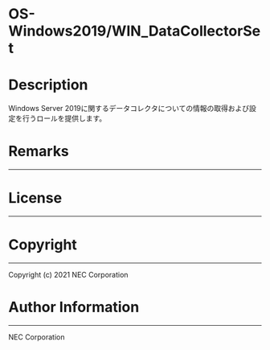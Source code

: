 OS-Windows2019/WIN_DataCollectorSet
=======================================================
# Description
Windows Server 2019に関するデータコレクタについての情報の取得および設定を行うロールを提供します。

# Remarks
-------

# License
-------

# Copyright
---------
Copyright (c) 2021 NEC Corporation

# Author Information
------------------
NEC Corporation
